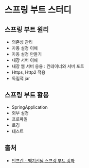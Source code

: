 # 스프링 부트 스터디
## 스프링 부트 원리
* 의존성 관리
* 자동 설정 이해
* 자동 설정 만들기
* 내장 서버 이해
* 내장 웹 서버 응용 : 컨테이너와 서버 포트
* Https, Http2 적용
* 독립적 jar


## 스프링 부트 활용
* SpringApplication
* 외부 설정
* 프로파일
* 로깅
* 테스트

## 출처
* [인프런 - 백기선님 스프링 부트 강좌](https://www.inflearn.com/course/%EC%8A%A4%ED%94%84%EB%A7%81%EB%B6%80%ED%8A%B8)